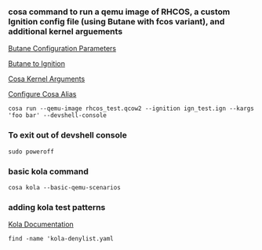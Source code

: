 ### cosa command to run a qemu image of RHCOS, a custom Ignition config file (using Butane with fcos variant), and additional kernel arguements
[Butane Configuration Parameters](https://coreos.github.io/butane/specs/)

[Butane to Ignition](https://docs.fedoraproject.org/en-US/fedora-coreos/producing-ign/)

[Cosa Kernel Arguments](https://coreos.github.io/coreos-assembler/cosa/run/#additional-kernel-arguments)

[Configure Cosa Alias](https://coreos.github.io/coreos-assembler/building-fcos/)

`cosa run --qemu-image rhcos_test.qcow2 --ignition ign_test.ign --kargs 'foo bar' --devshell-console`


### To exit out of devshell console
`sudo poweroff`


### basic kola command
`cosa kola --basic-qemu-scenarios`

### adding kola test patterns
[Kola Documentation](https://coreos.github.io/coreos-assembler/kola/)

`find -name 'kola-denylist.yaml`
